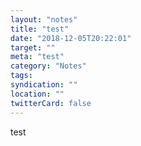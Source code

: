 ```yaml
---
layout: "notes"
title: "test"
date: "2018-12-05T20:22:01"
target: ""
meta: "test"
category: "Notes"
tags:
syndication: ""
location: ""
twitterCard: false
---
```

test
